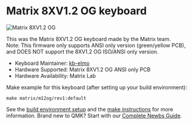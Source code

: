 # Matrix 8XV1.2 OG keyboard

![Matrix 8XV1.2 OG](https://i.imgur.com/NELL6Sbl.jpg)

This was the Matrix 8XV1.2 OG keyboard made by the Matrix team.  
Note: This firmware only supports ANSI only version (green/yellow PCB), and DOES NOT support the 8XV1.2 OG ISO/ANSI only version.

* Keyboard Maintainer: [kb-elmo](https://github.com/kb-elmo)
* Hardware Supported: Matrix 8XV1.2 OG ANSI only PCB
* Hardware Availability: Matrix Lab

Make example for this keyboard (after setting up your build environment):

    make matrix/m12og/rev1:default

See the [build environment setup](https://docs.qmk.fm/#/getting_started_build_tools) and the [make instructions](https://docs.qmk.fm/#/getting_started_make_guide) for more information. Brand new to QMK? Start with our [Complete Newbs Guide](https://docs.qmk.fm/#/newbs).
